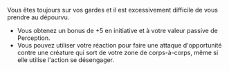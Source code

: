 ﻿---
id: general_feats_fr.md#vigilant
name: Vigilant
---
Vous êtes toujours sur vos gardes et il est excessivement difficile de vous prendre au dépourvu.

* Vous obtenez un bonus de +5 en initiative et à votre valeur passive de Perception.
* Vous pouvez utiliser votre réaction pour faire une attaque d'opportunité contre une créature qui sort de votre zone de corps-à-corps, même si elle utilise l'action se désengager.

